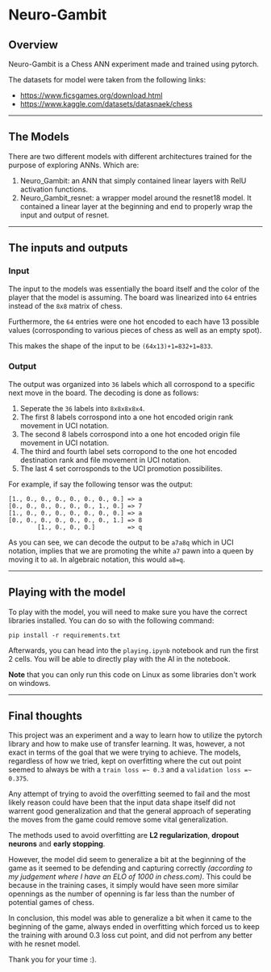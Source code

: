 # Neuro-Gambit
## Overview
Neuro-Gambit is a Chess ANN experiment made and trained using pytorch.

The datasets for model were taken from the following links:
- https://www.ficsgames.org/download.html
- https://www.kaggle.com/datasets/datasnaek/chess
---
## The Models
There are two different models with different architectures trained for the purpose of exploring ANNs. Which are:

1. Neuro_Gambit: an ANN that simply contained linear layers with RelU activation functions.
2. Neuro_Gambit_resnet: a wrapper model around the resnet18 model. It contained a linear layer at the beginning and end to properly wrap the input and output of resnet.
---
## The inputs and outputs
### Input
The input to the models was essentially the board itself and the color of the player that the model is assuming. The board was linearized into `64` entries instead of the `8x8` matrix of chess. 

Furthermore, the `64` entries were one hot encoded to each have 13 possible values (corrosponding to various pieces of chess as well as an empty spot).

This makes the shape of the input to be `(64x13)+1=832+1=833`.

### Output
The output was organized into `36` labels which all corrospond to a specific next move in the board. The decoding is done as follows:
1. Seperate the `36` labels into `8x8x8x8x4`.
2. The first 8 labels corrospond into a one hot encoded origin rank movement in UCI notation.
3. The second 8 labels corrospond into a one hot encoded origin file movement in UCI notation.
4. The third and fourth label sets corropond to the one hot encoded destination rank and file movement in UCI notation.
5. The last 4 set corrosponds to the UCI promotion possibilites.

For example, if say the following tensor was the output:
```
[1., 0., 0., 0., 0., 0., 0., 0.] => a
[0., 0., 0., 0., 0., 0., 1., 0.] => 7
[1., 0., 0., 0., 0., 0., 0., 0.] => a
[0., 0., 0., 0., 0., 0., 0., 1.] => 8
        [1., 0., 0., 0.]         => q
```
As you can see, we can decode the output to be `a7a8q` which in UCI notation, implies that we are promoting the white `a7` pawn into a queen by moving it to `a8`. In algebraic notation, this would `a8=q`.

---
## Playing with the model
To play with the model, you will need to make sure you have the correct libraries installed. You can do so with the following command:
```
pip install -r requirements.txt
```

Afterwards, you can head into the `playing.ipynb` notebook and run the first 2 cells. You will be able to directly play with the AI in the notebook.

**Note** that you can only run this code on Linux as some libraries don't work on windows.

---
## Final thoughts
This project was an experiment and a way to learn how to utilize the pytorch library and how to make use of transfer learning. It was, however, a not exact in terms of the goal that we were trying to achieve. The models, regardless of how we tried, kept on overfitting where the cut out point seemed to always be with a `train loss =~ 0.3` and a `validation loss =~ 0.375`.

Any attempt of trying to avoid the overfitting seemed to fail and the most likely reason could have been that the input data shape itself did not warrent good generalization and that the general approach of seperating the moves from the game could remove some vital generalization.

The methods used to avoid overfitting are **L2 regularization**, **dropout neurons** and **early stopping**.

However, the model did seem to generalize a bit at the beginning of the game as it seemed to be defending and capturing correctly *(according to my judgement where I have an ELO of 1000 in chess.com)*. This could be because in the training cases, it simply would have seen more similar opennings as the number of openning is far less than the number of potential games of chess.

In conclusion, this model was able to generalize a bit when it came to the beginning of the game, always ended in overfitting which forced us to keep the training with around 0.3 loss cut point, and did not perfrom any better with he resnet model.

Thank you for your time :).